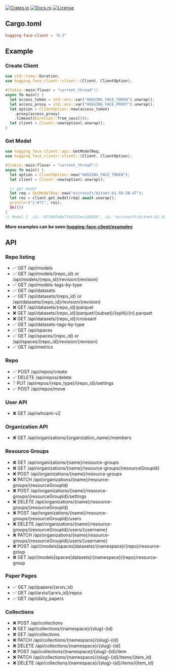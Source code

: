 [![Crates.io](https://img.shields.io/crates/v/hugging-face-client)](https://crates.io/crates/hugging-face-client)
[![Docs.rs](https://img.shields.io/docsrs/hugging-face-client)](https://docs.rs/hugging-face-client)
[![License](https://img.shields.io/github/license/dlzht/hugging-face-client.svg)](https://img.shields.io/github/license/用户名/仓库名.svg)

## Cargo.toml

```toml
hugging-face-client = "0.3"
```

## Example

### Create Client

```rust
use std::time::Duration;
use hugging_face_client::client::{Client, ClientOption};

#[tokio::main(flavor = "current_thread")]
async fn main() {
  let access_token = std::env::var("HUGGING_FACE_TOKEN").unwrap();
  let access_proxy = std::env::var("HUGGING_FACE_PROXY").unwrap();
  let option = ClientOption::new(access_token)
    .proxy(access_proxy)
    .timeout(Duration::from_secs(5));
  let client = Client::new(option).unwrap();
}
```

### Get Model

```rust
use hugging_face_client::api::GetModelReq;
use hugging_face_client::client::{Client, ClientOption};

#[tokio::main(flavor = "current_thread")]
async fn main() {
  let option = ClientOption::new("HUGGING_FACE_TOKEN");
  let client = Client::new(option).unwrap();

  // get model
  let req = GetModelReq::new("microsoft/bitnet-b1.58-2B-4T");
  let res = client.get_model(req).await.unwrap();
  println!("{:#?}", res);
  Ok(())
}
// Model { _id: "67fddfa9a7fe1f21ec1d3026", id: "microsoft/bitnet-b1.58-2B-4T", model_id: None ... }
```

**More examples can be seen [hugging-face-client/examples](https://github.com/dlzht/hugging-face-client/tree/main/examples)**

## API

### Repo listing
+ ✅ GET /api/models 
+ ✅ GET /api/models/{repo_id} or /api/models/{repo_id}/revision/{revision}
+ ✅ GET /api/models-tags-by-type
+ ✅ GET /api/datasets
+ ✅ GET /api/datasets/{repo_id} or /api/datasets/{repo_id}/revision/{revision}
+ ❌ GET /api/datasets/{repo_id}/parquet
+ ❌ GET /api/datasets/{repo_id}/parquet/{subset}/{split}/{n}.parquet
+ ❌ GET /api/datasets/{repo_id}/croissant
+ ✅ GET /api/datasets-tags-by-type
+ ✅ GET /api/spaces
+ ✅ GET /api/spaces/{repo_id} or /api/spaces/{repo_id}/revision/{revision} 
+ ✅ GET /api/metrics

### Repo
+ ✅ POST /api/repos/create
+ ✅ DELETE /api/repos/delete
+ ❔ PUT /api/repos/{repo_type}/{repo_id}/settings
+ ✅ POST /api/repos/move

### User API
+ ❌ GET /api/whoami-v2

### Organization API
+ ❌ GET /api/organizations/{organization_name}/members

### Resource Groups
+ ❌ GET /api/organizations/{name}/resource-groups
+ ❌ GET /api/organizations/{name}/resource-groups/{resourceGroupId}
+ ❌ POST /api/organizations/{name}/resource-groups
+ ❌ PATCH /api/organizations/{name}/resource-groups/{resourceGroupId}
+ ❌ POST /api/organizations/{name}/resource-groups/{resourceGroupId}/settings
+ ❌ DELETE /api/organizations/{name}/resource-groups/{resourceGroupId}
+ ❌ POST /api/organizations/{name}/resource-groups/{resourceGroupId}/users
+ ❌ DELETE /api/organizations/{name}/resource-groups/{resourceGroupId}/users/{username}
+ ❌ PATCH /api/organizations/{name}/resource-groups/{resourceGroupId}/users/{username}
+ ❌ POST /api/(models|spaces|datasets)/{namespace}/{repo}/resource-group
+ ❌ GET /api/(models|spaces|datasets)/{namespace}/{repo}/resource-group

### Paper Pages
+ ✅ GET /api/papers/{arxiv_id}
+ ✅ GET /api/arxiv/{arxiv_id}/repos
+ ✅ GET /api/daily_papers

### Collections
+ ❌ POST /api/collections
+ ❌ GET /api/collections/{namespace}/{slug}-{id}
+ ❌ GET /api/collections
+ ❌ PATCH /api/collections/{namespace}/{slug}-{id}
+ ❌ DELETE /api/collections/{namespace}/{slug}-{id}
+ ❌ POST /api/collections/{namespace}/{slug}-{id}/item
+ ❌ PATCH /api/collections/{namespace}/{slug}-{id}/items/{item_id}
+ ❌ DELETE /api/collections/{namespace}/{slug}-{id}/items/{item_id}